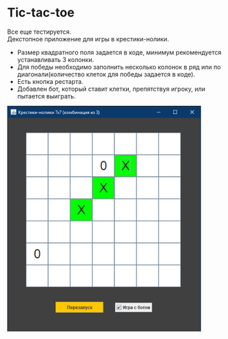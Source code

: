 # Tic-tac-toe
Все еще тестируется.  
Декстопное приложение для игры в крестики-нолики.
- Размер квадратного поля задается в коде, минимум рекомендуется устанавливать 3 колонки.
- Для победы необходимо заполнить несколько колонок в ряд или по диагонали(количество клеток для победы задается в коде).
- Есть кнопка рестарта.  
- Добавлен бот, который ставит клетки, препятствуя игроку, или пытается выиграть.  
  
<img src="https://github.com/FleexJ/resource/blob/main/TicTacToe/tictactoe.png" width="450px"/>
